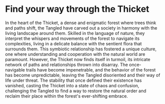 # Find your way through the Thicket
In the heart of the Thicket, a dense and enigmatic forest where trees think and paths shift, the Tangled have carved out a society in harmony with the living landscape around them. Skilled in the language of nature, they interpret the whispers and movements of the forest to navigate its complexities, living in a delicate balance with the sentient flora that surrounds them. This symbiotic relationship has fostered a unique culture, one where understanding and cooperation with the natural world are paramount. However, the Thicket now finds itself in turmoil, its intricate network of paths and relationships thrown into disarray. The once-navigable trails have become impenetrable, and the behavior of the forest has become unpredictable, leaving the Tangled disoriented and their way of life under threat. The stability that once defined their existence has vanished, casting the Thicket into a state of chaos and confusion, challenging the Tangled to find a way to restore the natural order and reclaim their place within the forest's ever-shifting embrace.
